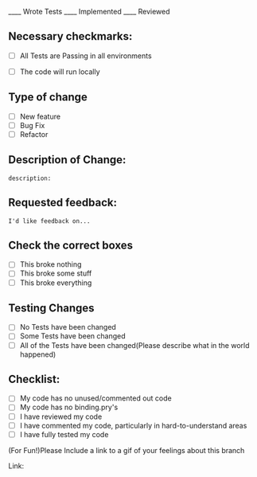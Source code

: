 ____ Wrote Tests ____ Implemented ____ Reviewed

## Necessary checkmarks:

- [ ] All Tests are Passing in all environments

- [ ] The code will run locally

## Type of change

- [ ] New feature
- [ ] Bug Fix
- [ ] Refactor

## Description of Change:

    description:

## Requested feedback:

    I'd like feedback on...

## Check the correct boxes

- [ ] This broke nothing
- [ ] This broke some stuff
- [ ] This broke everything

## Testing Changes

- [ ] No Tests have been changed
- [ ] Some Tests have been changed
- [ ] All of the Tests have been changed(Please describe what in the world happened)

## Checklist:

- [ ] My code has no unused/commented out code
- [ ] My code has no binding.pry's
- [ ] I have reviewed my code
- [ ] I have commented my code, particularly in hard-to-understand areas
- [ ] I have fully tested my code

(For Fun!)Please Include a link to a gif of your feelings about this branch

Link:
